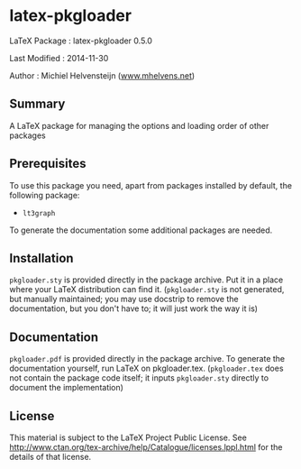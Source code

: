 latex-pkgloader
===============

LaTeX Package : latex-pkgloader 0.5.0

Last Modified : 2014-11-30

Author        : Michiel Helvensteijn  (www.mhelvens.net)


Summary
-------

A LaTeX package for managing the options and loading order of other packages


Prerequisites
-------------

To use this package you need, apart from packages installed by default,
the following package:

*  `lt3graph`

To generate the documentation some additional packages are needed.


Installation
-------------

`pkgloader.sty` is provided directly in the package archive. Put
it in a place where your LaTeX distribution can find it.
(`pkgloader.sty` is not generated, but manually maintained; you
 may use docstrip to remove the documentation, but you don't
 have to; it will just work the way it is)


Documentation
-------------

`pkgloader.pdf` is provided directly in the package archive. To
generate the documentation yourself, run LaTeX on pkgloader.tex.
(`pkgloader.tex` does not contain the package code itself; it inputs
 `pkgloader.sty` directly to document the implementation)


License
-------

This material is subject to the LaTeX Project Public License. See
http://www.ctan.org/tex-archive/help/Catalogue/licenses.lppl.html 
for the details of that license.
